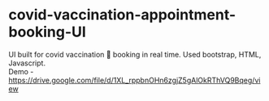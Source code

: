 # covid-vaccination-appointment-booking-UI

UI built for covid vaccination 💉 booking in real time. Used bootstrap, HTML, Javascript.<br> 
Demo - https://drive.google.com/file/d/1XL_rppbnOHn6zgjZ5gAlOkRThVQ9Bqeg/view

